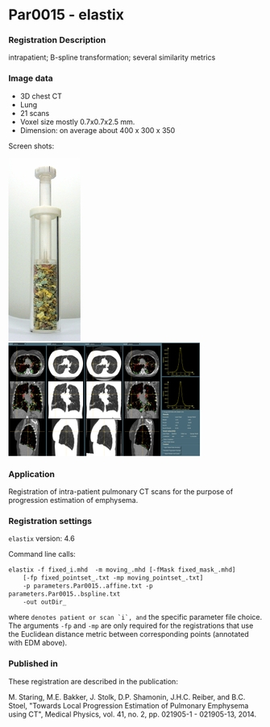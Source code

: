 # Par0015 - elastix

###  Registration Description
intrapatient; B-spline transformation; several similarity metrics

###  Image data

* 3D chest CT
* Lung
* 21 scans
* Voxel size mostly 0.7x0.7x2.5 mm.
* Dimension: on average about 400 x 300 x 350


Screen shots:

![alt-text](Par0015screenshot1.png) ![alt-text](Par0015screenshot2.png)

###  Application

Registration of intra-patient pulmonary CT scans for the purpose of progression estimation of emphysema.

###  Registration settings

`elastix` version: 4.6

Command line calls:

    elastix -f fixed_i.mhd  -m moving_.mhd [-fMask fixed_mask_.mhd]
        [-fp fixed_pointset_.txt -mp moving_pointset_.txt]
        -p parameters.Par0015..affine.txt -p parameters.Par0015..bspline.txt
        -out outDir_


where `` denotes patient or scan `i`, and `` the specific parameter file choice. The arguments `-fp` and `-mp` are only required for the registrations that use the Euclidean distance metric between corresponding points (annotated with EDM above).

###  Published in

These registration are described in the publication:

M. Staring, M.E. Bakker, J. Stolk, D.P. Shamonin, J.H.C. Reiber, and B.C. Stoel, "Towards Local Progression Estimation of Pulmonary Emphysema using CT", Medical Physics, vol. 41, no. 2, pp. 021905-1 - 021905-13, 2014.
